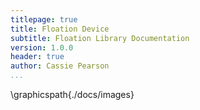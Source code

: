 ```yaml
---
titlepage: true
title: Floation Device
subtitle: Floation Library Documentation
version: 1.0.0
header: true
author: Cassie Pearson
...
```


\graphicspath{./docs/images}